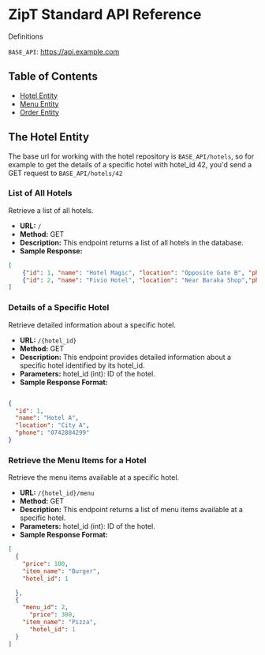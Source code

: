 # ZipT Standard API Reference

Definitions

`BASE_API`: https://api.example.com


## Table of Contents
* [Hotel Entity](#hotel-entity)
* [Menu Entity](#menu-entity)
* [Order Entity](#order-entity)

<a name="hotel-entity"></a>
## The Hotel Entity

The base url for working with the hotel repository is `BASE_API/hotels`, so for example to get the details of a specific hotel with hotel_id 42, you'd send a GET request to `BASE_API/hotels/42`

### List of All Hotels

Retrieve a list of all hotels.

- **URL:** `/`
- **Method:** GET
- **Description:** This endpoint returns a list of all hotels in the database.
- **Sample Response:**
```json
[
	{"id": 1, "name": "Hotel Magic", "location": "Opposite Gate B", "phone": 0742884299},
	{"id": 2, "name": "Fivio Hotel", "location": "Near Baraka Shop","phone": 0742884299}
]
```


### Details of a Specific Hotel

Retrieve detailed information about a specific hotel.

- **URL:** `/{hotel_id}`
- **Method:** GET
- **Description:** This endpoint provides detailed information about a specific hotel identified by its hotel_id.
- **Parameters:**
    hotel_id (int): ID of the hotel.
- **Sample Response Format:**

```json

{
  "id": 1,
  "name": "Hotel A",
  "location": "City A",
  "phone": "0742884299"
}
```

### Retrieve the Menu Items for a Hotel

Retrieve the menu items available at a specific hotel.

- **URL:** `/{hotel_id}/menu`
- **Method:** GET
- **Description:** This endpoint returns a list of menu items available at a specific hotel.
- **Parameters:**
    hotel_id (int): ID of the hotel.
- **Sample Response Format:**

```json
[
  {
    "price": 100,
    "item_name": "Burger",
    "hotel_id": 1

  },
  {
    "menu_id": 2,
	  "price": 300,
    "item_name": "Pizza",
	  "hotel_id": 1
  }
]
```

